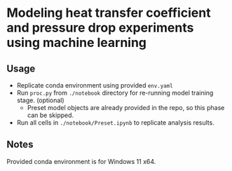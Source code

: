 # Modeling heat transfer coefficient and pressure drop experiments using machine learning

## Usage

- Replicate conda environment using provided `env.yaml`
- Run `proc.py` from `./notebook` directory for re-running model training stage. (optional)
    - Preset model objects are already provided in the repo, so this phase can be skipped.
- Run all cells in `./notebook/Preset.ipynb` to replicate analysis results.

## Notes

Provided conda environment is for Windows 11 x64.
